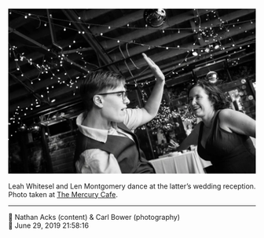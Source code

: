 ![Leah Whitesel and Len Montgomery dance](assets/36b90edfc83abd2b0c4b2755cb74a0d6.webp)

Leah Whitesel and Len Montgomery dance at the latter’s wedding reception. Photo taken at [The Mercury Cafe](http://mercurycafe.com/).

- - - -

<span aria-hidden="true">👥</span> Nathan Acks (content) & Carl Bower (photography)  
<span aria-hidden="true">📅</span> June 29, 2019 21:58:16
